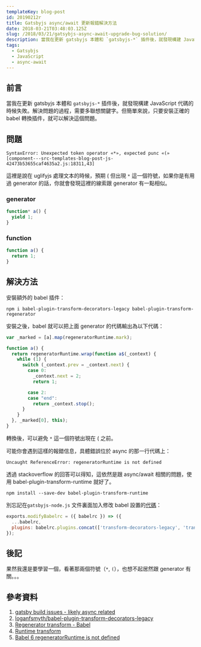 ```yaml
---
templateKey: blog-post
id: 20190212r
title: Gatsbyjs async/await 更新報錯解決方法
date: 2018-03-21T03:48:03.125Z
slug: /2018/03/21/gatsybjs-async-await-upgrade-bug-solution/
description: 當我在更新 gatsbyjs 本體和 `gatsbyjs-*` 插件後，就發現構建 JavaScript 代碼的時候失敗。解決問題的過程，需要多聯想關鍵字。但簡單來說，只要安裝正確的 babel 轉換插件，就可以解決這個問題。
tags:
  - Gatsybjs
  - JavaScript
  - async-await
---
```


## 前言

當我在更新 gatsbyjs 本體和 `gatsbyjs-*` 插件後，就發現構建 JavaScript 代碼的時候失敗。解決問題的過程，需要多聯想關鍵字。但簡單來說，只要安裝正確的 babel 轉換插件，就可以解決這個問題。

## 問題

```
SyntaxError: Unexpected token operator «*», expected punc «(» [component---src-templates-blog-post-js-42473b53655caf4635a2.js:18311,43]
```

這裡是說在 uglifyjs 處理文本的時候，預期 ( 但出現 `*` 這一個符號，如果你是有用過 generator 的話，你就會發現這裡的線索跟 generator 有一點相似。

### generator

```JavaScript
function* a() {
  yield 1;
}
```

### function

```JavaScript
function a() {
  return 1;
}
```

## 解決方法

安裝額外的 babel 插件：

`npm i babel-plugin-transform-decorators-legacy babel-plugin-transform-regenerator`

安裝之後，babel 就可以把上面 generator 的代碼輸出為以下代碼：

```JavaScript
var _marked = [a].map(regeneratorRuntime.mark);

function a() {
  return regeneratorRuntime.wrap(function a$(_context) {
    while (1) {
      switch (_context.prev = _context.next) {
        case 0:
          _context.next = 2;
          return 1;

        case 2:
        case "end":
          return _context.stop();
      }
    }
  }, _marked[0], this);
}
```

轉換後，可以避免 `*` 這一個符號出現在 ( 之前。

可能你會遇到這樣的報錯信息，具體錯誤位於 async 的那一行代碼上：

```
Uncaught ReferenceError: regeneratorRuntime is not defined
```

透過 stackoverflow 的回答可以得知，這依然是跟 async/await 相關的問題，使用 babel-plugin-transform-runtime 就好了。

```
npm install --save-dev babel-plugin-transform-runtime
```

別忘記在`gatsbyjs-node.js` 文件裏面加入修改 babel 設置的[代碼][1]：

```JavaScript
exports.modifyBabelrc = ({ babelrc }) => ({
  ...babelrc,
  plugins: babelrc.plugins.concat(['transform-decorators-legacy', 'transform-regenerator', 'transform-runtime']),
});
```

## 後記

果然我還是要學習一個，看著那兩個符號（`*`, `(`），也想不起居然跟 generator 有關。。。

## 參考資料

1. [gatsby build issues - likely async related][2]
2. [loganfsmyth/babel-plugin-transform-decorators-legacy][3]
3. [Regenerator transform - Babel][4]
4. [Runtime transform][5]
5. [Babel 6 regeneratorRuntime is not defined][6]

[1]: https://github.com/calpa/blog/blob/master/gatsby-node.js#L115
[2]: https://github.com/gatsbyjs/gatsby/issues/3931#issuecomment-364414141
[3]: https://github.com/loganfsmyth/babel-plugin-transform-decorators-legacy
[4]: https://babeljs.io/docs/plugins/transform-regenerator/
[5]: http://babeljs.io/docs/plugins/transform-runtime/
[6]: https://stackoverflow.com/questions/33527653/babel-6-regeneratorruntime-is-not-defined
